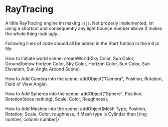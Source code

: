 # RayTracing
A little RayTracing engine im making in js.
Not properly implemented, im using a shortcut and consequently any light bounce number above 2 makes the whole thing look ugly.

Following lines of code should all be added in the Start funtion in the init.js file

How to Initiate world scene:
createWorld(Sky Color, Sun Color, Ground/below horizon Color, Sky Color, Horizon Color, Sun Color, Sun Elavation, Sun Angle Around Scene)

How to Add Camera into the scene:
addObject("Camera", Position, Rotation, Field of View Angle)

How to Add Spheres into the scene:
addObject("Sphere", Position, Rotation(does nothing), Scale, Color, Roughness);

How to Add Meshes into the scene:
addObject(Mesh Type, Position, Rotation, Scale, Color, roughness, if Mesh type is Cylinder then [ring number, column number])
